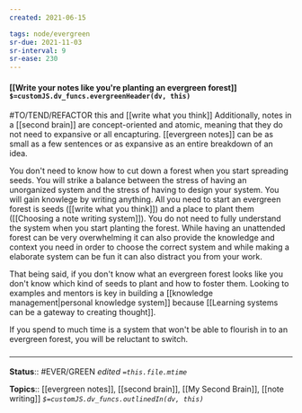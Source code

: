 ```yaml
---
created: 2021-06-15

tags: node/evergreen
sr-due: 2021-11-03
sr-interval: 9
sr-ease: 230
---
```


#### [[Write your notes like you're planting an evergreen forest]] `$=customJS.dv_funcs.evergreenHeader(dv, this)`
#TO/TEND/REFACTOR this and [[write what you think]]
Additionally, notes in a [[second brain]] are concept-oriented and atomic, meaning that they do not need to expansive or all encapturing. [[evergreen notes]] can be as small as a few sentences or as expansive as an entire breakdown of an idea.  

You don't need to know how to cut down a forest when you start spreading seeds. You will strike a balance between the stress of having an unorganized system and the stress of having to design your system. You will gain knowlege by writing anything. All you need to start an evergreen forest is seeds ([[write what you think]]) and a place to plant them ([[Choosing a note writing system]]). You do not need to fully understand the system when you start planting the forest.  While having an unattended forest can be very overwhelming it can also provide the knowledge and context you need in order to choose the correct system and while making a elaborate system can be fun it can also distract you from your work. 

That being said, if you don't know what an evergreen forest looks like you don't know which kind of seeds to plant and how to foster them. Looking to examples and mentors is key in building a [[knowledge management|personal knowledge system]] because [[Learning systems can be a gateway to creating thought]].

If you spend to much time is a system that won't be able to flourish in to an evergreen forest, you will be reluctant to switch.  

### <hr class="footnote"/>

**Status**:: #EVER/GREEN 
*edited `=this.file.mtime`*

**Topics**:: [[evergreen notes]], [[second brain]], [[My Second Brain]], [[note writing]]
*`$=customJS.dv_funcs.outlinedIn(dv, this)`*



